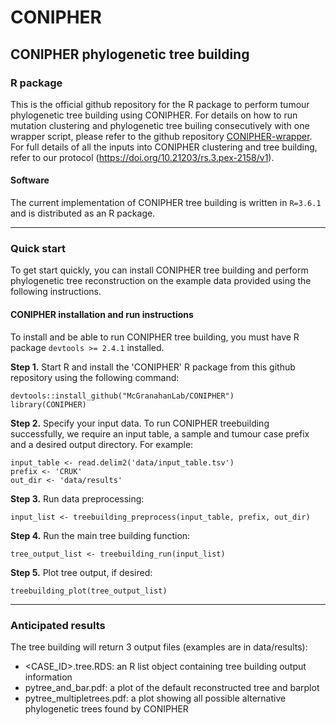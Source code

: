 # CONIPHER

## CONIPHER phylogenetic tree building 
### R package

This is the official github repository for the R package to perform tumour phylogenetic tree building using CONIPHER. For details on how to run mutation clustering and phylogenetic tree builing consecutively with one wrapper script, please refer to the github repository [CONIPHER-wrapper](https://github.com/McGranahanLab/CONIPHER-wrapper). For full details of all the inputs into CONIPHER clustering and tree building, refer to our protocol (https://doi.org/10.21203/rs.3.pex-2158/v1).

#### Software
The current implementation of CONIPHER tree building is written in `R=3.6.1` and is distributed as an R package.

---
### Quick start

To get start quickly, you can install CONIPHER tree building and perform phylogenetic tree reconstruction on the example data provided using the following instructions.

#### CONIPHER installation and run instructions
To install and be able to run CONIPHER tree building, you must have R package `devtools >= 2.4.1` installed. 

**Step 1.** Start R and install the 'CONIPHER' R package from this github repository using the following command:
```
devtools::install_github("McGranahanLab/CONIPHER")
library(CONIPHER)
```

**Step 2.** Specify your input data. To run CONIPHER treebuilding successfully, we require an input table, a sample and tumour case prefix and a desired output directory. For example:
```
input_table <- read.delim2('data/input_table.tsv')
prefix <- 'CRUK'
out_dir <- 'data/results'
```

**Step 3.** Run data preprocessing:
```
input_list <- treebuilding_preprocess(input_table, prefix, out_dir)
```

**Step 4.** Run the main tree building function:
```
tree_output_list <- treebuilding_run(input_list)
```


**Step 5.** Plot tree output, if desired:
```
treebuilding_plot(tree_output_list)
```
--- 

### Anticipated results

The tree building will return 3 output files (examples are in data/results):
- <CASE_ID>.tree.RDS: an R list object containing tree building output information
- pytree_and_bar.pdf: a plot of the default reconstructed tree and barplot
- pytree_multipletrees.pdf: a plot showing all possible alternative phylogenetic trees found by CONIPHER



